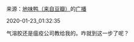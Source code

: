 来源：[地味鸭（来自豆瓣）](https://www.douban.com/people/47513232/)的[广播](https://www.douban.com/people/47513232/status/2770842281/)


2020-01-23_01:32:35


气溶胶还是瘟疫公司教给我的。咋就到这一步了呢？
